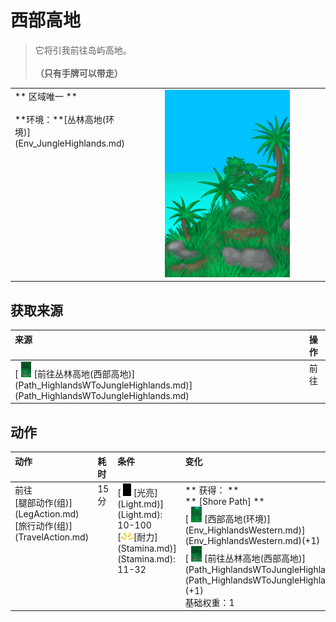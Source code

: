 # 西部高地  
> 它将引我前往岛屿高地。<br><br><b>（只有手牌可以带走）</b>  
  
<table class="table table-bordered"><tbody><tr ><td  style="width:80%;text-align:left;vertical-align:top;" >** 区域唯一 **<br><br>**环境：**[丛林高地(环境)](Env_JungleHighlands.md)</td><td  style="width:20%;text-align:left;vertical-align:top;" ><div style="width:300px;display:inline-block;text-align:center"><img decoding="async" src="Sprite/Highlands.png" href="a.md" style="max-width:300px;max-height:300px;"></div></td></tr></tbody></tbody></table>  
  
## 获取来源  
<table class="table table-bordered"><thead><tr ><th  style="text-align:left;vertical-align:top;" >来源</th><th  style="text-align:left;vertical-align:top;" >操作</th></tr></thead><tr ><td  style="text-align:left;vertical-align:top;" >[<div style="width:25px;display:inline-block;text-align:center"><img decoding="async" src="Sprite/JungleHighlands2.png" href="a.md" style="max-width:25px;max-height:25px;"></div>[前往丛林高地(西部高地)](Path_HighlandsWToJungleHighlands.md)](Path_HighlandsWToJungleHighlands.md)</td><td  style="text-align:left;vertical-align:top;" >前往</td></tr></tbody></table>  
  
## 动作  
<table class="table table-bordered"><thead><tr ><th  style="text-align:left;vertical-align:top;" >动作</th><th  style="text-align:left;vertical-align:top;" >耗时</th><th  style="text-align:left;vertical-align:top;" >条件</th><th  style="text-align:left;vertical-align:top;" >变化</th><th  style="text-align:left;vertical-align:top;" >状态</th></tr></thead><tr ><td  style="text-align:left;vertical-align:top;" >前往<br>[腿部动作(组)](LegAction.md)<br>[旅行动作(组)](TravelAction.md)</td><td  style="text-align:left;vertical-align:top;" >15分</td><td  style="text-align:left;vertical-align:top;" >[<div style="width:20px;display:inline-block;text-align:center"><img decoding="async" src="Sprite/Darkness.png" href="a.md" style="max-width:20px;max-height:20px;"></div>[光亮](Light.md)](Light.md): 10-100<br>[<div style="width:20px;display:inline-block;text-align:center"><img decoding="async" src="Sprite/Tired.png" href="a.md" style="max-width:20px;max-height:20px;"></div>[耐力](Stamina.md)](Stamina.md): 11-32</td><td  style="text-align:left;vertical-align:top;" >** 获得： **<br>** [Shore Path]  **<br>  [<div style="width:25px;display:inline-block;text-align:center"><img decoding="async" src="Sprite/Jungle.png" href="a.md" style="max-width:25px;max-height:25px;"></div>[西部高地(环境)](Env_HighlandsWestern.md)](Env_HighlandsWestern.md)(+1)<br>  [<div style="width:25px;display:inline-block;text-align:center"><img decoding="async" src="Sprite/JungleHighlands2.png" href="a.md" style="max-width:25px;max-height:25px;"></div>[前往丛林高地(西部高地)](Path_HighlandsWToJungleHighlands.md)](Path_HighlandsWToJungleHighlands.md)(+1)<br>基础权重：1</td><td  style="text-align:left;vertical-align:top;" >[<div style="width:20px;display:inline-block;text-align:center"><img decoding="async" src="Sprite/Foot.png" href="a.md" style="max-width:20px;max-height:20px;"></div>[足部损伤](FootDamage.md)](FootDamage.md)+20<br>[<div style="width:20px;display:inline-block;text-align:center"><img decoding="async" src="Sprite/Tired.png" href="a.md" style="max-width:20px;max-height:20px;"></div>[耐力](Stamina.md)](Stamina.md)-4<br>[<div style="width:20px;display:inline-block;text-align:center"><img decoding="async" src="Sprite/Stress.png" href="a.md" style="max-width:20px;max-height:20px;"></div>[压力](Stress.md)](Stress.md)-10<br>[<div style="width:20px;display:inline-block;text-align:center"><img decoding="async" src="Sprite/HunterProximity.png" href="a.md" style="max-width:20px;max-height:20px;"></div>[猎手接近](HuntersProximity.md)](HuntersProximity.md)-6</td></tr></tbody></table>  
  


<script>document.title="西部高地 - 卡牌生存百科 Card Survival Wiki";</script>